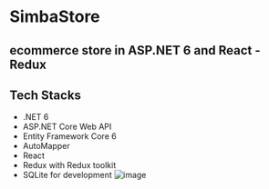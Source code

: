 # SimbaStore

## ecommerce store in ASP.NET 6 and React - Redux
## Tech Stacks

- .NET 6
- ASP.NET Core Web API 
- Entity Framework Core 6
- AutoMapper
- React
- Redux with Redux toolkit
- SQLite for development
![image](https://user-images.githubusercontent.com/18256136/184548047-9ffd648a-b5f3-43a8-b087-d8d37ac3df16.png)
